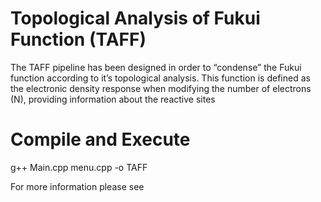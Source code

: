# Topological Analysis of Fukui Function (TAFF)

The TAFF pipeline has been designed in order to “condense” the Fukui function according to it’s topological analysis. This function is defined as the electronic density response when modifying the number of electrons (N), providing information about the reactive sites

# Compile and Execute

g++ Main.cpp menu.cpp -o TAFF

For more information please see 
